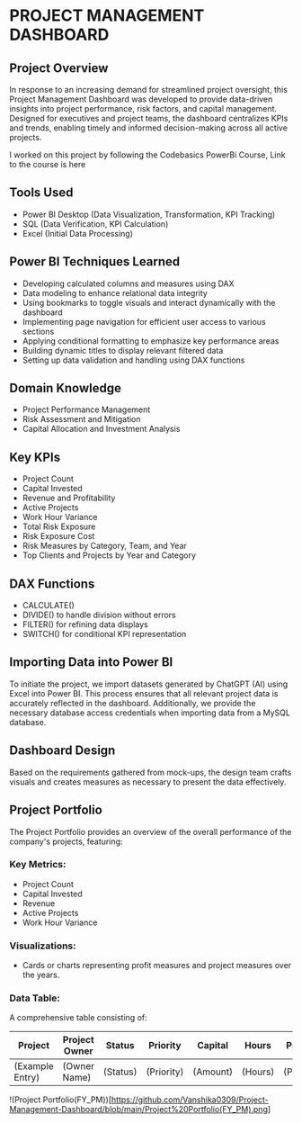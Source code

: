 # PROJECT MANAGEMENT DASHBOARD

## Project Overview

In response to an increasing demand for streamlined project oversight, this Project Management Dashboard was developed to provide data-driven insights into project performance, risk factors, and capital management. Designed for executives and project teams, the dashboard centralizes KPIs and trends, enabling timely and informed decision-making across all active projects.

I worked on this project by following the Codebasics PowerBi Course, Link to the course is here

## Tools Used

<ul>
  <li>Power BI Desktop (Data Visualization, Transformation, KPI Tracking)</li>
  <li>SQL (Data Verification, KPI Calculation)</li>
  <li>Excel (Initial Data Processing)
</li>
</ul>

## Power BI Techniques Learned

<ul>
  <li>Developing calculated columns and measures using DAX</li>
  <li>Data modeling to enhance relational data integrity</li>
  <li>Using bookmarks to toggle visuals and interact dynamically with the dashboard</li>
  <li>Implementing page navigation for efficient user access to various sections</li>
  <li>Applying conditional formatting to emphasize key performance areas</li>
  <li>Building dynamic titles to display relevant filtered data</li>
  <li>Setting up data validation and handling using DAX functions</li>
</ul>

## Domain Knowledge

<ul>
  <li>Project Performance Management</li>
  <li>Risk Assessment and Mitigation</li>
  <li>Capital Allocation and Investment Analysis</li>
</ul>

## Key KPIs

<ul>
  <li>Project Count</li>
  <li>Capital Invested</li>
  <li>Revenue and Profitability</li>
  <li>Active Projects</li>
  <li>Work Hour Variance</li>
  <li>Total Risk Exposure</li>
  <li>Risk Exposure Cost</li>
  <li>Risk Measures by Category, Team, and Year</li>
  <li>Top Clients and Projects by Year and Category</li>
</ul>

## DAX Functions

<ul>
  <li>CALCULATE()</li>
  <li>DIVIDE() to handle division without errors</li>
  <li>FILTER() for refining data displays</li>
  <li>SWITCH() for conditional KPI representation</li>
</ul>

## Importing Data into Power BI

To initiate the project, we import datasets generated by ChatGPT (AI) using Excel into Power BI. This process ensures that all relevant project data is accurately reflected in the dashboard. Additionally, we provide the necessary database access credentials when importing data from a MySQL database.

## Dashboard Design

Based on the requirements gathered from mock-ups, the design team crafts visuals and creates measures as necessary to present the data effectively.

## Project Portfolio

The Project Portfolio provides an overview of the overall performance of the company's projects, featuring:

### Key Metrics:

<ul>
  <li>Project Count</li>
  <li>Capital Invested</li>
  <li>Revenue</li>
  <li>Active Projects</li>
  <li>Work Hour Variance</li>
</ul>

### Visualizations:

- Cards or charts representing profit measures and project measures over the years.

### Data Table:

A comprehensive table consisting of:

| Project         | Project Owner | Status  | Priority | Capital | Hours | Profit |
|------------------|---------------|---------|----------|---------|-------|--------|
| (Example Entry) | (Owner Name)  | (Status) | (Priority) | (Amount) | (Hours) | (Profit) |

!(Project Portfolio(FY_PM))[https://github.com/Vanshika0309/Project-Management-Dashboard/blob/main/Project%20Portfolio(FY_PM).png]





